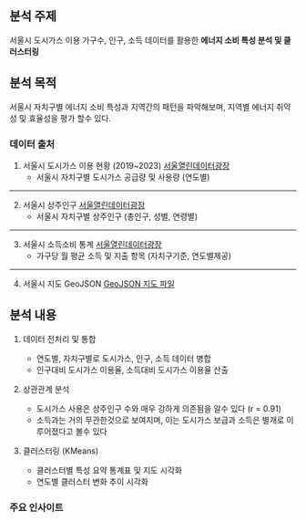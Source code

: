 ## 분석 주제
서울시 도시가스 이용 가구수, 인구, 소득 데이터를 활용한 **에너지 소비 특성 분석 및 클러스터링**

##  분석 목적
서울시 자치구별 에너지 소비 특성과 지역간의 패턴을 파악해보며, 지역별 에너지 취약성 및 효율성을 평가 할수 있다.

### 데이터 출처

1. 서울시 도시가스 이용 현황 (2019~2023)
  [서울열린데이터광장](https://data.seoul.go.kr/dataList/125/S/2/datasetView.do)
    - 서울시 자치구별 도시가스 공급량 및 사용량 (연도별)

---

2. 서울시 상주인구
[서울열린데이터광장](https://data.seoul.go.kr/dataList/OA-22182/S/1/datasetView.do)
    - 서울시 자치구별 상주인구 (총인구, 성별, 연령별)

---

3. 서울시 소득소비 통계
[서울열린데이터광장](http://data.seoul.go.kr/dataList/OA-22167/S/1/datasetView.do)
    - 가구당 월 평균 소득 및 지출 항목 (자치구기준, 연도별제공)

---

4. 서울시 지도 GeoJSON
[GeoJSON 지도 파일](https://raw.githubusercontent.com/southkorea/seoul-maps/master/kostat/2013/json/seoul_municipalities_geo_simple.json)


## 분석 내용

1. 데이터 전처리 및 통합
   - 연도별, 자치구별로 도시가스, 인구, 소득 데이터 병합
   - 인구대비 도시가스 이용율, 소득대비 도시가스 이용율 산출
    
2. 상관관계 분석
   - 도시가스 사용은 상주인구 수와 매우 강하게 의존됨을 알수 있다 (r = 0.91)
   - 소득과는 거의 무관한것으로 보여지며, 이는 도시가스 보급과 소득은 별개로 이루어졌다고 볼수 있다
  
3. 클러스터링 (KMeans)
   - 클러스터별 특성 요약 통계표 및 지도 시각화
   - 연도별 클러스터 변화 추이 시각화

### 주요 인사이트


